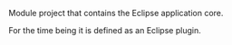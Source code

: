 Module project that contains the Eclipse application core.

For the time being it is defined as an Eclipse plugin.


